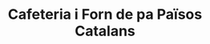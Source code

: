 ---
title: "Cafeteria i Forn de pa Països Catalans"
url: /lleida/cafeteria-i-forn-de-pa-paisos-catalans/
shop: Bäckerei
---